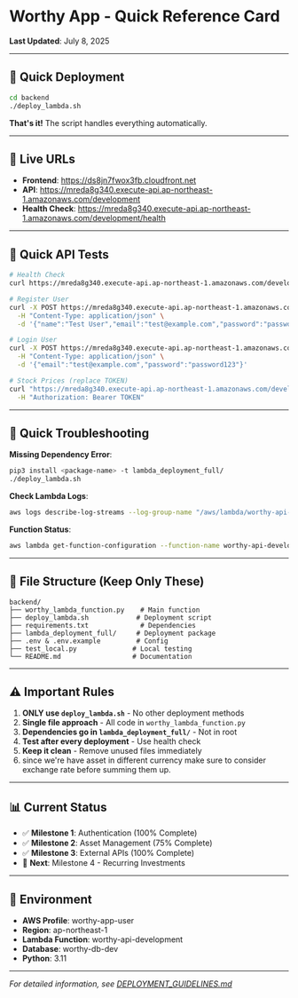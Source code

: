# Worthy App - Quick Reference Card

**Last Updated**: July 8, 2025

---

## 🚀 Quick Deployment

```bash
cd backend
./deploy_lambda.sh
```

**That's it!** The script handles everything automatically.

---

## 🔗 Live URLs

- **Frontend**: https://ds8jn7fwox3fb.cloudfront.net
- **API**: https://mreda8g340.execute-api.ap-northeast-1.amazonaws.com/development
- **Health Check**: https://mreda8g340.execute-api.ap-northeast-1.amazonaws.com/development/health

---

## 🧪 Quick API Tests

```bash
# Health Check
curl https://mreda8g340.execute-api.ap-northeast-1.amazonaws.com/development/health

# Register User
curl -X POST https://mreda8g340.execute-api.ap-northeast-1.amazonaws.com/development/auth/register \
  -H "Content-Type: application/json" \
  -d '{"name":"Test User","email":"test@example.com","password":"password123","base_currency":"USD","birth_year":1990}'

# Login User
curl -X POST https://mreda8g340.execute-api.ap-northeast-1.amazonaws.com/development/auth/login \
  -H "Content-Type: application/json" \
  -d '{"email":"test@example.com","password":"password123"}'

# Stock Prices (replace TOKEN)
curl "https://mreda8g340.execute-api.ap-northeast-1.amazonaws.com/development/api/stock-prices-multi?symbols=AAPL,TSLA" \
  -H "Authorization: Bearer TOKEN"
```

---

## 🐛 Quick Troubleshooting

**Missing Dependency Error**:
```bash
pip3 install <package-name> -t lambda_deployment_full/
./deploy_lambda.sh
```

**Check Lambda Logs**:
```bash
aws logs describe-log-streams --log-group-name "/aws/lambda/worthy-api-development" --order-by LastEventTime --descending --limit 1 --profile worthy-app-user --region ap-northeast-1
```

**Function Status**:
```bash
aws lambda get-function-configuration --function-name worthy-api-development --profile worthy-app-user --region ap-northeast-1
```

---

## 📁 File Structure (Keep Only These)

```
backend/
├── worthy_lambda_function.py    # Main function
├── deploy_lambda.sh            # Deployment script
├── requirements.txt             # Dependencies
├── lambda_deployment_full/     # Deployment package
├── .env & .env.example         # Config
├── test_local.py              # Local testing
└── README.md                  # Documentation
```

---

## ⚠️ Important Rules

1. **ONLY use `deploy_lambda.sh`** - No other deployment methods
2. **Single file approach** - All code in `worthy_lambda_function.py`
3. **Dependencies go in `lambda_deployment_full/`** - Not in root
4. **Test after every deployment** - Use health check
5. **Keep it clean** - Remove unused files immediately
6. since we're have asset in different currency make sure to consider exchange rate before summing them up.
---

## 📊 Current Status

- ✅ **Milestone 1**: Authentication (100% Complete)
- ✅ **Milestone 2**: Asset Management (75% Complete)
- ✅ **Milestone 3**: External APIs (100% Complete)
- 🔄 **Next**: Milestone 4 - Recurring Investments

---

## 🔧 Environment

- **AWS Profile**: worthy-app-user
- **Region**: ap-northeast-1
- **Lambda Function**: worthy-api-development
- **Database**: worthy-db-dev
- **Python**: 3.11

---

*For detailed information, see [DEPLOYMENT_GUIDELINES.md](DEPLOYMENT_GUIDELINES.md)*
